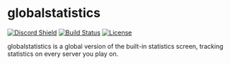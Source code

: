 # globalstatistics

[![Discord Shield](https://discordapp.com/api/guilds/938463953644847205/widget.png?style=shield)](https://discord.gg/bXG8H6PVuS)
[![Build Status](https://img.shields.io/github/actions/workflow/status/PotassiumMC/globalstatistics/build.yml?branch=master)](https://github.com/PotassiumMC/globalstatistics/actions)
[![License](https://img.shields.io/github/license/PotassiumMC/globalstatistics)](https://github.com/PotassiumMC/globalstatistics/blob/master/LICENSE)

globalstatistics is a global version of the built-in statistics screen, tracking statistics on every server you play on.
